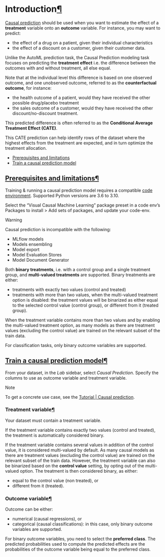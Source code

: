 Introduction[¶](#introduction "Permalink to this heading")
==========================================================


[Causal prediction](https://knowledge.dataiku.com/latest/ml-analytics/causal-prediction/concept-causal-prediction.html) should be used when you want to estimate the effect of a **treatment** variable onto an **outcome** variable.
For instance, you may want to predict:


* the effect of a drug on a patient, given their individual characteristics
* the effect of a discount on a customer, given their customer data.


Unlike the AutoML prediction task, the Causal Prediction modeling task focuses on predicting the **treatment effect** i.e. the difference between the outcomes with and without treatment, all else equal.


Note that at the individual level this difference is based on one observed outcome, and one unobserved outcome, referred to as the **counterfactual outcome**, for instance:


* the health outcome of a patient, would they have received the other possible drug/placebo treatment
* the sales outcome of a customer, would they have received the other discount/no\-discount treatment.


This predicted difference is often referred to as the **Conditional Average Treatment Effect (CATE)**.


This CATE prediction can help identify rows of the dataset where the highest effects from the treatment are expected, and in turn optimize the treatment allocation.



* [Prerequisites and limitations](#prerequisites-and-limitations)
* [Train a causal prediction model](#train-a-causal-prediction-model)




[Prerequisites and limitations](#id1)[¶](#prerequisites-and-limitations "Permalink to this heading")
----------------------------------------------------------------------------------------------------


Training \& running a causal prediction model requires a compatible [code environment](../../code-envs/index.html). Supported Python versions are 3\.6 to 3\.10\.


Select the “Visual Causal Machine Learning” package preset in a code env’s Packages to install \> Add sets of packages, and update your code\-env.



Warning


Causal prediction is incompatible with the following:


* MLflow models
* Models ensembling
* Model export
* Model Evaluation Stores
* Model Document Generator



Both **binary treatments**, i.e. with a control group and a single treatment group, and **multi\-valued treatments** are supported. Binary treatments are either:


* treatments with exactly two values (control and treated)
* treatments with more than two values, when the multi\-valued treatment option is disabled: the treatment values will be binarized as either equal to the selected control value (control group), or different from it (treated group).


When the treatment variable contains more than two values and by enabling the multi\-valued treatment option, as many models as there are treatment values (excluding the control value) are trained on the relevant subset of the train data.


For classification tasks, only binary outcome variables are supported.




[Train a causal prediction model](#id2)[¶](#train-a-causal-prediction-model "Permalink to this heading")
--------------------------------------------------------------------------------------------------------


From your dataset, in the *Lab* sidebar, select *Causal Prediction*. Specify the columns to use as outcome variable and treatment variable.



Note


To get a concrete use case, see the [Tutorial \| Causal prediction](https://knowledge.dataiku.com/latest/ml-analytics/causal-prediction/tutorial-causal-prediction.html).




### Treatment variable[¶](#treatment-variable "Permalink to this heading")


Your dataset must contain a treatment variable.


If the treatment variable contains exactly two values (control and treated), the treatment is automatically considered binary.


If the treatment variable contains several values in addition of the control value, it is considered multi\-valued by default. As many causal models as there are treatment values (excluding the control value) are trained on the relevant subset of the train data.
However, the treatment variable can also be binarized based on the **control value** setting, by opting out of the multi\-valued option. The treatment is then considered binary, as either:


* equal to the control value (non treated), or
* different from it (treated).




### Outcome variable[¶](#outcome-variable "Permalink to this heading")


Outcome can be either:


* numerical (causal regressions), or
* categorical (causal classifications): in this case, only binary outcome variables are supported.


For binary outcome variables, you need to select the **preferred class**. The predicted probabilities used to compute the predicted effects are the probabilities of the outcome variable being equal to the preferred class.